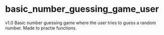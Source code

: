 # basic_number_guessing_game_user
 v1.0 Basic number guessing game where the user tries to guess a random number. Made to practie functions.
